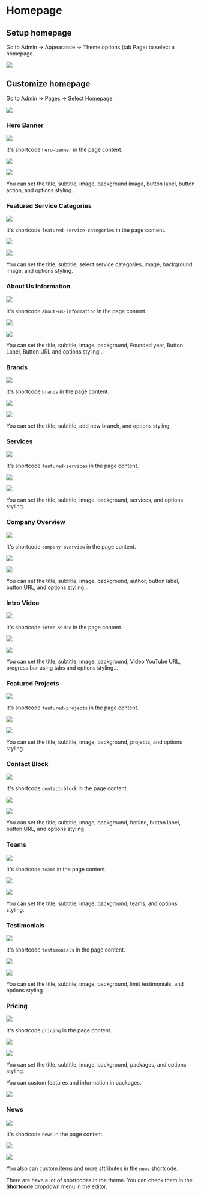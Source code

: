 # Homepage

## Setup homepage

Go to Admin -> Appearance -> Theme options (tab Page) to select a homepage.

![](./images/homepage-setup.png)

## Customize homepage

Go to Admin -> Pages -> Select Homepage.

![](./images/homepage-edit.png)

### Hero Banner

![](./images/hero-banner/demo.png)

It's shortcode `hero-banner` in the page content.

![](./images/hero-banner/shortcode-1.png)

![](./images/hero-banner/shortcode-2.png)

You can set the title, subtitle, image, background image, button label, button action, and options styling.

### Featured Service Categories

![](./images/featured-service-categories/demo.png)

It's shortcode `featured-service-categories` in the page content.

![](./images/featured-service-categories/shortcode-1.png)

![](./images/featured-service-categories/shortcode-2.png)

You can set the title, subtitle, select service categories, image, background image, and options styling.

### About Us Information

![](./images/about-us-information/demo.png)

It's shortcode `about-us-information` in the page content.

![](./images/about-us-information/shortcode-1.png)

![](./images/about-us-information/shortcode-2.png)

You can set the title, subtitle, image, background, Founded year, Button Label, Button URL and options styling...

### Brands

![](./images/brands/demo.png)

It's shortcode `brands` in the page content.

![](./images/brands/shortcode-1.png)

![](./images/brands/shortcode-2.png)

You can set the title, subtitle, add new branch, and options styling.

### Services

![](./images/featured-services/demo.png)

It's shortcode `featured-services` in the page content.

![](./images/featured-services/shortcode-1.png)

![](./images/featured-services/shortcode-2.png)

You can set the title, subtitle, image, background, services, and options styling.

### Company Overview

![](./images/company-overview/demo.png)

It's shortcode `company-overview` in the page content.

![](./images/company-overview/shortcode-1.png)

![](./images/company-overview/shortcode-2.png)

You can set the title, subtitle, image, background, author, button label, button URL, and options styling...

### Intro Video

![](./images/intro-video/demo.png)

It's shortcode `intro-video` in the page content.

![](./images/intro-video/shortcode-1.png)

![](./images/intro-video/shortcode-2.png)

You can set the title, subtitle, image, background, Video YouTube URL, progress bar using tabs and options styling...

### Featured Projects

![](./images/featured-projects/demo.png)

It's shortcode `featured-projects` in the page content.

![](./images/featured-projects/shortcode-1.png)

![](./images/featured-projects/shortcode-2.png)

You can set the title, subtitle, image, background, projects, and options styling.

### Contact Block

![](./images/contact-block/demo.png)

It's shortcode `contact-block` in the page content.

![](./images/contact-block/shortcode-1.png)

![](./images/contact-block/shortcode-2.png)

You can set the title, subtitle, image, background, hotline, button label, button URL, and options styling.

### Teams

![](./images/teams/demo.png)

It's shortcode `teams` in the page content.

![](./images/teams/shortcode-1.png)

![](./images/teams/shortcode-2.png)

You can set the title, subtitle, image, background, teams, and options styling.

### Testimonials

![](./images/testimonials/demo.png)

It's shortcode `testimonials` in the page content.

![](./images/testimonials/shortcode-1.png)

![](./images/testimonials/shortcode-2.png)

You can set the title, subtitle, image, background, limit testimonials, and options styling.

### Pricing

![](/gerow/images/pricing/demo.png)

It's shortcode `pricing` in the page content.

![](./images/pricing/shortcode-1.png)

![](./images/pricing/shortcode-2.png)

You can set the title, subtitle, image, background, packages, and options styling.

You can custom features and information in packages.

![](/gerow/images/pricing/custom-package.png)

### News

![](./images/news/demo.png)

It's shortcode `news` in the page content.

![](./images/news/shortcode-1.png)

![](./images/news/shortcode-2.png)

You also can custom items and more attributes in the `news` shortcode.

There are have a lot of shortcodes in the theme. You can check them in the **Shortcode** dropdown menu in the editor.